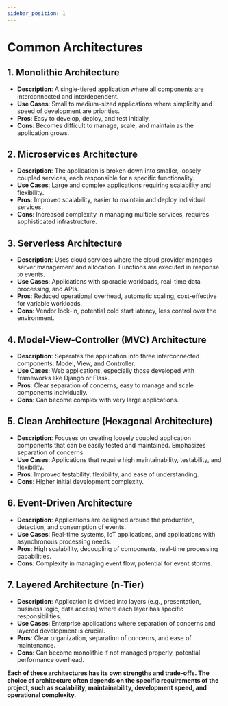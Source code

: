 ```yaml
---
sidebar_position: 1
---
```

# Common Architectures 

## 1. Monolithic Architecture
- **Description**: A single-tiered application where all components are interconnected and interdependent.
- **Use Cases**: Small to medium-sized applications where simplicity and speed of development are priorities.
- **Pros**: Easy to develop, deploy, and test initially.
- **Cons**: Becomes difficult to manage, scale, and maintain as the application grows.

## 2. Microservices Architecture
- **Description**: The application is broken down into smaller, loosely coupled services, each responsible for a specific functionality.
- **Use Cases**: Large and complex applications requiring scalability and flexibility.
- **Pros**: Improved scalability, easier to maintain and deploy individual services.
- **Cons**: Increased complexity in managing multiple services, requires sophisticated infrastructure.

## 3. Serverless Architecture
- **Description**: Uses cloud services where the cloud provider manages server management and allocation. Functions are executed in response to events.
- **Use Cases**: Applications with sporadic workloads, real-time data processing, and APIs.
- **Pros**: Reduced operational overhead, automatic scaling, cost-effective for variable workloads.
- **Cons**: Vendor lock-in, potential cold start latency, less control over the environment.

## 4. Model-View-Controller (MVC) Architecture
- **Description**: Separates the application into three interconnected components: Model, View, and Controller.
- **Use Cases**: Web applications, especially those developed with frameworks like Django or Flask.
- **Pros**: Clear separation of concerns, easy to manage and scale components individually.
- **Cons**: Can become complex with very large applications.

## 5. Clean Architecture (Hexagonal Architecture)
- **Description**: Focuses on creating loosely coupled application components that can be easily tested and maintained. Emphasizes separation of concerns.
- **Use Cases**: Applications that require high maintainability, testability, and flexibility.
- **Pros**: Improved testability, flexibility, and ease of understanding.
- **Cons**: Higher initial development complexity.

## 6. Event-Driven Architecture
- **Description**: Applications are designed around the production, detection, and consumption of events.
- **Use Cases**: Real-time systems, IoT applications, and applications with asynchronous processing needs.
- **Pros**: High scalability, decoupling of components, real-time processing capabilities.
- **Cons**: Complexity in managing event flow, potential for event storms.

## 7. Layered Architecture (n-Tier)
- **Description**: Application is divided into layers (e.g., presentation, business logic, data access) where each layer has specific responsibilities.
- **Use Cases**: Enterprise applications where separation of concerns and layered development is crucial.
- **Pros**: Clear organization, separation of concerns, and ease of maintenance.
- **Cons**: Can become monolithic if not managed properly, potential performance overhead.

**Each of these architectures has its own strengths and trade-offs. The choice of architecture often depends on the specific requirements of the project, such as scalability, maintainability, development speed, and operational complexity.**


